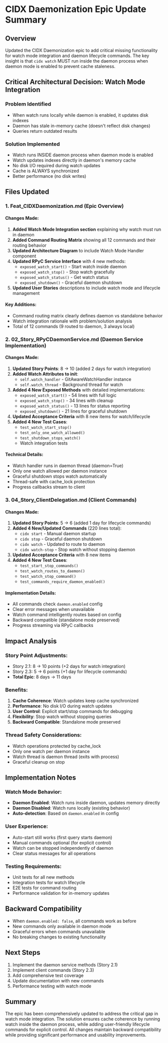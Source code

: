 # CIDX Daemonization Epic Update Summary

## Overview
Updated the CIDX Daemonization epic to add critical missing functionality for watch mode integration and daemon lifecycle commands. The key insight is that `cidx watch` MUST run inside the daemon process when daemon mode is enabled to prevent cache staleness.

## Critical Architectural Decision: Watch Mode Integration

### Problem Identified
- When watch runs locally while daemon is enabled, it updates disk indexes
- Daemon has stale in-memory cache (doesn't reflect disk changes)
- Queries return outdated results

### Solution Implemented
- Watch runs INSIDE daemon process when daemon mode is enabled
- Watch updates indexes directly in daemon's memory cache
- No disk I/O required during watch updates
- Cache is ALWAYS synchronized
- Better performance (no disk writes)

## Files Updated

### 1. Feat_CIDXDaemonization.md (Epic Overview)

#### Changes Made:
1. **Added Watch Mode Integration section** explaining why watch must run in daemon
2. **Added Command Routing Matrix** showing all 12 commands and their routing behavior
3. **Updated Architecture Diagram** to include Watch Mode Handler component
4. **Updated RPyC Service Interface** with 4 new methods:
   - `exposed_watch_start()` - Start watch inside daemon
   - `exposed_watch_stop()` - Stop watch gracefully
   - `exposed_watch_status()` - Get watch status
   - `exposed_shutdown()` - Graceful daemon shutdown
5. **Updated User Stories** descriptions to include watch mode and lifecycle management

#### Key Additions:
- Command routing matrix clearly defines daemon vs standalone behavior
- Watch integration rationale with problem/solution analysis
- Total of 12 commands (9 routed to daemon, 3 always local)

### 2. 02_Story_RPyCDaemonService.md (Daemon Service Implementation)

#### Changes Made:
1. **Updated Story Points**: 8 → 10 (added 2 days for watch integration)
2. **Added Watch Attributes to __init__**:
   - `self.watch_handler` - GitAwareWatchHandler instance
   - `self.watch_thread` - Background thread for watch
3. **Added 4 New Exposed Methods** with detailed implementations:
   - `exposed_watch_start()` - 54 lines with full logic
   - `exposed_watch_stop()` - 34 lines with cleanup
   - `exposed_watch_status()` - 13 lines for status reporting
   - `exposed_shutdown()` - 21 lines for graceful shutdown
4. **Updated Acceptance Criteria** with 8 new items for watch/lifecycle
5. **Added 4 New Test Cases**:
   - `test_watch_start_stop()`
   - `test_only_one_watch_allowed()`
   - `test_shutdown_stops_watch()`
   - Watch integration tests

#### Technical Details:
- Watch handler runs in daemon thread (daemon=True)
- Only one watch allowed per daemon instance
- Graceful shutdown stops watch automatically
- Thread-safe with cache_lock protection
- Progress callbacks stream to client

### 3. 04_Story_ClientDelegation.md (Client Commands)

#### Changes Made:
1. **Updated Story Points**: 5 → 6 (added 1 day for lifecycle commands)
2. **Added 4 New/Updated Commands** (220 lines total):
   - `cidx start` - Manual daemon startup
   - `cidx stop` - Graceful daemon shutdown
   - `cidx watch` - Updated to route to daemon
   - `cidx watch-stop` - Stop watch without stopping daemon
3. **Updated Acceptance Criteria** with 8 new items
4. **Added 4 New Test Cases**:
   - `test_start_stop_commands()`
   - `test_watch_routes_to_daemon()`
   - `test_watch_stop_command()`
   - `test_commands_require_daemon_enabled()`

#### Implementation Details:
- All commands check `daemon.enabled` config
- Clear error messages when unavailable
- Watch command intelligently routes based on config
- Backward compatible (standalone mode preserved)
- Progress streaming via RPyC callbacks

## Impact Analysis

### Story Point Adjustments:
- Story 2.1: 8 → 10 points (+2 days for watch integration)
- Story 2.3: 5 → 6 points (+1 day for lifecycle commands)
- **Total Epic**: 8 days → 11 days

### Benefits:
1. **Cache Coherence**: Watch updates keep cache synchronized
2. **Performance**: No disk I/O during watch updates
3. **User Control**: Explicit start/stop commands for debugging
4. **Flexibility**: Stop watch without stopping queries
5. **Backward Compatible**: Standalone mode preserved

### Thread Safety Considerations:
- Watch operations protected by cache_lock
- Only one watch per daemon instance
- Watch thread is daemon thread (exits with process)
- Graceful cleanup on stop

## Implementation Notes

### Watch Mode Behavior:
- **Daemon Enabled**: Watch runs inside daemon, updates memory directly
- **Daemon Disabled**: Watch runs locally (existing behavior)
- **Auto-detection**: Based on `daemon.enabled` in config

### User Experience:
- Auto-start still works (first query starts daemon)
- Manual commands optional (for explicit control)
- Watch can be stopped independently of daemon
- Clear status messages for all operations

### Testing Requirements:
- Unit tests for all new methods
- Integration tests for watch lifecycle
- E2E tests for command routing
- Performance validation for in-memory updates

## Backward Compatibility
- When `daemon.enabled: false`, all commands work as before
- New commands only available in daemon mode
- Graceful errors when commands unavailable
- No breaking changes to existing functionality

## Next Steps
1. Implement the daemon service methods (Story 2.1)
2. Implement client commands (Story 2.3)
3. Add comprehensive test coverage
4. Update documentation with new commands
5. Performance testing with watch mode

## Summary
The epic has been comprehensively updated to address the critical gap in watch mode integration. The solution ensures cache coherence by running watch inside the daemon process, while adding user-friendly lifecycle commands for explicit control. All changes maintain backward compatibility while providing significant performance and usability improvements.